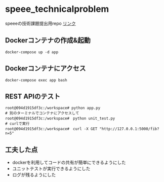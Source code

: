 # speee_technicalproblem
speeeの技術課題提出用repo [リンク](https://www.dropbox.com/scl/fi/44rqxeog3bivmiekc23kw/25-_-Speee-new10.pdf?rlkey=wzulssselcwk3caaj3p34bxm4&dl=0)

##  Dockerコンテナの作成&起動
```
docker-compose up -d app
```

## Dockerコンテナにアクセス
```
docker-compose exec app bash
```

## REST APIのテスト
```
root@094d1915df3c:/workspace# python app.py
# 別のターミナルでコンテナにアクセスして
root@094d1915df3c:/workspace#　python unit_test.py
# curlで実行
root@094d1915df3c:/workspace#　curl -X GET "http://127.0.0.1:5000/fib?n=5"
```

## 工夫した点
- dockerを利用してコードの共有が簡単にできるようにした
- ユニットテストが実行できるようにした
- ログが残るようにした


